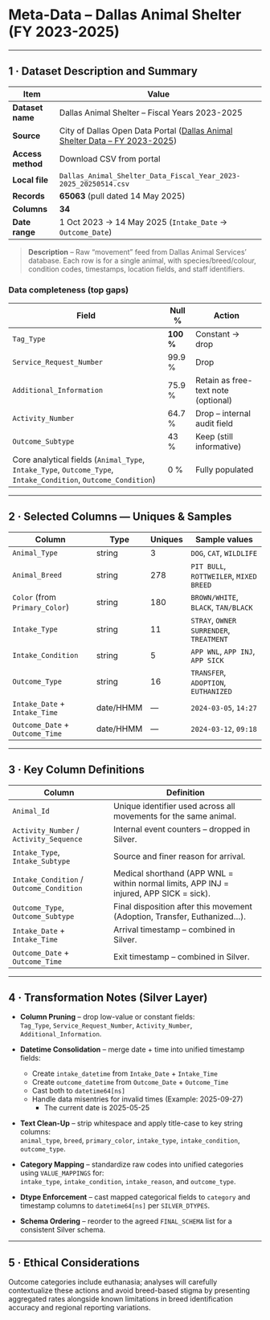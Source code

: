 # Meta-Data – **Dallas Animal Shelter (FY 2023-2025)**

---

## 1 · Dataset Description and Summary

| Item | Value |
|------|-------|
| **Dataset name** | Dallas Animal Shelter – Fiscal Years 2023-2025 |
| **Source** | City of Dallas Open Data Portal ([Dallas Animal Shelter Data – FY 2023-2025](https://data.cityofdallas.org/Animal-Shelter/Dallas-Animal-Shelter-Data-Fiscal-Year-2023-2025/uyte-zi7f)) |
| **Access method** | Download CSV from portal |
| **Local file** | `Dallas_Animal_Shelter_Data_Fiscal_Year_2023-2025_20250514.csv` |
| **Records** | **65063** (pull dated 14 May 2025) |
| **Columns** | **34** |
| **Date range** | 1 Oct 2023 → 14 May 2025 (`Intake_Date` → `Outcome_Date`) |

> **Description** – Raw “movement” feed from Dallas Animal Services’ database. Each row is for a single animal, with species/breed/colour, condition codes, timestamps, location fields, and staff identifiers.

### Data completeness (top gaps)

| Field | Null % | Action |
|-------|--------|--------|
| `Tag_Type`                | **100 %** | Constant → drop |
| `Service_Request_Number`  | 99.9 %     | Drop |
| `Additional_Information`  | 75.9 %     | Retain as free-text note (optional) |
| `Activity_Number`         | 64.7 %     | Drop – internal audit field |
| `Outcome_Subtype`         | 43 %       | Keep (still informative) |
| Core analytical fields (`Animal_Type`, `Intake_Type`, `Outcome_Type`, `Intake_Condition`, `Outcome_Condition`) | 0 % | Fully populated |

---

## 2 · Selected Columns — Uniques & Samples

| Column                      | Type       | Uniques | Sample values                         |
|-----------------------------|------------|---------|---------------------------------------|
| `Animal_Type`               | string     | 3       | `DOG`, `CAT`, `WILDLIFE`              |
| `Animal_Breed`              | string     | 278     | `PIT BULL`, `ROTTWEILER`, `MIXED BREED` |
| `Color` (from `Primary_Color`) | string | 180     | `BROWN/WHITE`, `BLACK`, `TAN/BLACK`   |
| `Intake_Type`               | string     | 11      | `STRAY`, `OWNER SURRENDER`, `TREATMENT` |
| `Intake_Condition`          | string     | 5       | `APP WNL`, `APP INJ`, `APP SICK`      |
| `Outcome_Type`              | string     | 16      | `TRANSFER`, `ADOPTION`, `EUTHANIZED`  |
| `Intake_Date` + `Intake_Time`   | date/HHMM | —   | `2024-03-05`, `14:27`                 |
| `Outcome_Date` + `Outcome_Time` | date/HHMM | —   | `2024-03-12`, `09:18`                 |

---

## 3 · Key Column Definitions

| Column                            | Definition                                                                          |
|-----------------------------------|-------------------------------------------------------------------------------------|
| `Animal_Id`                       | Unique identifier used across all movements for the same animal.                    |
| `Activity_Number` / `Activity_Sequence` | Internal event counters – dropped in Silver.                                |
| `Intake_Type`, `Intake_Subtype`   | Source and finer reason for arrival.                                              |
| `Intake_Condition` / `Outcome_Condition` | Medical shorthand (APP WNL = within normal limits, APP INJ = injured, APP SICK = sick). |
| `Outcome_Type`, `Outcome_Subtype` | Final disposition after this movement (Adoption, Transfer, Euthanized…).          |
| `Intake_Date` + `Intake_Time`      | Arrival timestamp – combined in Silver.                                            |
| `Outcome_Date` + `Outcome_Time`    | Exit timestamp – combined in Silver.                                               |

---

## 4 · Transformation Notes (Silver Layer)

* **Column Pruning** – drop low-value or constant fields:  
  `Tag_Type`, `Service_Request_Number`, `Activity_Number`, `Additional_Information`.

* **Datetime Consolidation** – merge date + time into unified timestamp fields:  
  - Create `intake_datetime` from `Intake_Date` + `Intake_Time`  
  - Create `outcome_datetime` from `Outcome_Date` + `Outcome_Time`  
  - Cast both to `datetime64[ns]`
  - Handle data misentries for invalid times (Example: 2025-09-27) 
    - The current date is 2025-05-25

* **Text Clean-Up** – strip whitespace and apply title-case to key string columns:  
  `animal_type`, `breed`, `primary_color`, `intake_type`, `intake_condition`, `outcome_type`.

* **Category Mapping** – standardize raw codes into unified categories using `VALUE_MAPPINGS` for:  
  `intake_type`, `intake_condition`, `intake_reason`, and `outcome_type`.

* **Dtype Enforcement** – cast mapped categorical fields to `category` and timestamp columns to `datetime64[ns]` per `SILVER_DTYPES`.

* **Schema Ordering** – reorder to the agreed `FINAL_SCHEMA` list for a consistent Silver schema.

---

## 5 · Ethical Considerations

Outcome categories include euthanasia; analyses will carefully contextualize these actions and avoid breed-based stigma by presenting aggregated rates alongside known limitations in breed identification accuracy and regional reporting variations.